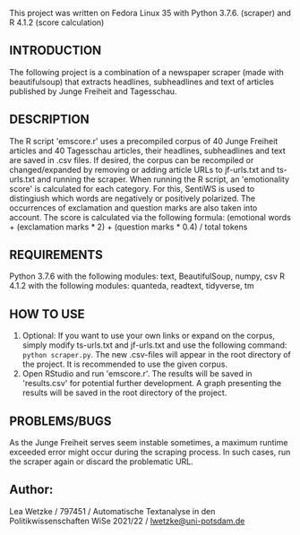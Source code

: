 This project was written on Fedora Linux 35 with Python 3.7.6. (scraper) and R 4.1.2 (score calculation)

## INTRODUCTION
The following project is a combination of a newspaper scraper (made with beautifulsoup) that extracts headlines, subheadlines and text of articles published by Junge Freiheit and Tagesschau. 

## DESCRIPTION
The R script 'emscore.r' uses a precompiled corpus of 40 Junge Freiheit articles and 40 Tagesschau articles, their headlines, subheadlines and text are saved in .csv files. 
If desired, the corpus can be recompiled or changed/expanded by removing or adding article URLs to jf-urls.txt and ts-urls.txt and running the scraper.
When running the R script, an 'emotionality score' is calculated for each category. For this, SentiWS is used to distingiush which words are negatively or positively polarized. The occurrences of exclamation and question marks are also taken into account.
The score is calculated via the following formula:
(emotional words + (exclamation marks  \* 2) + (question marks \* 0.4) / total tokens
 
## REQUIREMENTS
Python 3.7.6 with the following modules:
text, BeautifulSoup, numpy, csv
R 4.1.2 with the following modules:
quanteda, readtext, tidyverse, tm

## HOW TO USE
1. Optional: If you want to use your own links or expand on the corpus, simply modify ts-urls.txt and jf-urls.txt and use the following command:
`python scraper.py`. The new .csv-files will appear in the root directory of the project. It is recommended to use the given corpus.
2. Open RStudio and run 'emscore.r'. The results will be saved in 'results.csv' for potential further development. A graph presenting the results will be saved in the root directory of the project.

## PROBLEMS/BUGS
As the Junge Freiheit serves seem instable sometimes, a maximum runtime exceeded error might occur during the scraping process. In such cases, run the scraper again or discard the problematic URL.

## Author: 
Lea Wetzke / 797451 / Automatische Textanalyse in den Politikwissenschaften WiSe 2021/22 / [lwetzke@uni-potsdam.de](mailto:lwetzke@uni-potsdam.de)
